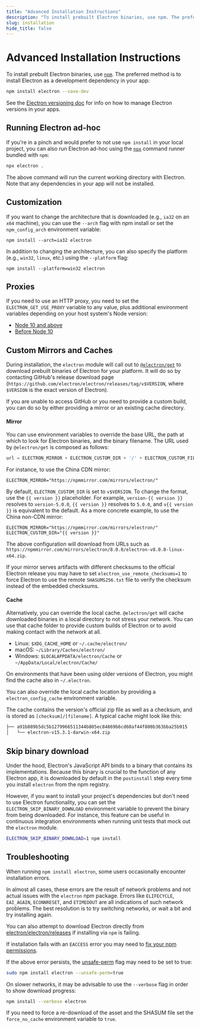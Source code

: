 ```yaml
---
title: "Advanced Installation Instructions"
description: "To install prebuilt Electron binaries, use npm. The preferred method is to install Electron as a development dependency in your app:"
slug: installation
hide_title: false
---
```


# Advanced Installation Instructions

To install prebuilt Electron binaries, use [`npm`][npm].
The preferred method is to install Electron as a development dependency in your
app:

```sh
npm install electron --save-dev
```

See the [Electron versioning doc][versioning] for info on how to
manage Electron versions in your apps.

## Running Electron ad-hoc

If you're in a pinch and would prefer to not use `npm install` in your local
project, you can also run Electron ad-hoc using the [`npx`][npx] command runner
bundled with `npm`:

```sh
npx electron .
```

The above command will run the current working directory with Electron. Note that
any dependencies in your app will not be installed.

## Customization

If you want to change the architecture that is downloaded (e.g., `ia32` on an
`x64` machine), you can use the `--arch` flag with npm install or set the
`npm_config_arch` environment variable:

```shell
npm install --arch=ia32 electron
```

In addition to changing the architecture, you can also specify the platform
(e.g., `win32`, `linux`, etc.) using the `--platform` flag:

```shell
npm install --platform=win32 electron
```

## Proxies

If you need to use an HTTP proxy, you need to set the `ELECTRON_GET_USE_PROXY` variable to any
value, plus additional environment variables depending on your host system's Node version:

* [Node 10 and above][proxy-env-10]
* [Before Node 10][proxy-env]

## Custom Mirrors and Caches

During installation, the `electron` module will call out to
[`@electron/get`][electron-get] to download prebuilt binaries of
Electron for your platform. It will do so by contacting GitHub's
release download page (`https://github.com/electron/electron/releases/tag/v$VERSION`,
where `$VERSION` is the exact version of Electron).

If you are unable to access GitHub or you need to provide a custom build, you
can do so by either providing a mirror or an existing cache directory.

#### Mirror

You can use environment variables to override the base URL, the path at which to
look for Electron binaries, and the binary filename. The URL used by `@electron/get`
is composed as follows:

```js @ts-nocheck
url = ELECTRON_MIRROR + ELECTRON_CUSTOM_DIR + '/' + ELECTRON_CUSTOM_FILENAME
```

For instance, to use the China CDN mirror:

```shell
ELECTRON_MIRROR="https://npmmirror.com/mirrors/electron/"
```

By default, `ELECTRON_CUSTOM_DIR` is set to `v$VERSION`. To change the format,
use the `{{ version }}` placeholder. For example, `version-{{ version }}`
resolves to `version-5.0.0`, `{{ version }}` resolves to `5.0.0`, and
`v{{ version }}` is equivalent to the default. As a more concrete example, to
use the China non-CDN mirror:

```shell
ELECTRON_MIRROR="https://npmmirror.com/mirrors/electron/"
ELECTRON_CUSTOM_DIR="{{ version }}"
```

The above configuration will download from URLs such as
`https://npmmirror.com/mirrors/electron/8.0.0/electron-v8.0.0-linux-x64.zip`.

If your mirror serves artifacts with different checksums to the official
Electron release you may have to set `electron_use_remote_checksums=1` to
force Electron to use the remote `SHASUMS256.txt` file to verify the checksum
instead of the embedded checksums.

#### Cache

Alternatively, you can override the local cache. `@electron/get` will cache
downloaded binaries in a local directory to not stress your network. You can use
that cache folder to provide custom builds of Electron or to avoid making contact
with the network at all.

* Linux: `$XDG_CACHE_HOME` or `~/.cache/electron/`
* macOS: `~/Library/Caches/electron/`
* Windows: `$LOCALAPPDATA/electron/Cache` or `~/AppData/Local/electron/Cache/`

On environments that have been using older versions of Electron, you might find the
cache also in `~/.electron`.

You can also override the local cache location by providing a `electron_config_cache`
environment variable.

The cache contains the version's official zip file as well as a checksum, and is stored as
`[checksum]/[filename]`. A typical cache might look like this:

```sh
├── a91b089b5dc5b1279966511344b805ec84869b6cd60af44f800b363bba25b915
│   └── electron-v15.3.1-darwin-x64.zip
```

## Skip binary download

Under the hood, Electron's JavaScript API binds to a binary that contains its
implementations. Because this binary is crucial to the function of any Electron app,
it is downloaded by default in the `postinstall` step every time you install `electron`
from the npm registry.

However, if you want to install your project's dependencies but don't need to use
Electron functionality, you can set the `ELECTRON_SKIP_BINARY_DOWNLOAD` environment
variable to prevent the binary from being downloaded. For instance, this feature can
be useful in continuous integration environments when running unit tests that mock
out the `electron` module.

```sh npm2yarn
ELECTRON_SKIP_BINARY_DOWNLOAD=1 npm install
```

## Troubleshooting

When running `npm install electron`, some users occasionally encounter
installation errors.

In almost all cases, these errors are the result of network problems and not
actual issues with the `electron` npm package. Errors like `ELIFECYCLE`,
`EAI_AGAIN`, `ECONNRESET`, and `ETIMEDOUT` are all indications of such
network problems. The best resolution is to try switching networks, or
wait a bit and try installing again.

You can also attempt to download Electron directly from
[electron/electron/releases][releases]
if installing via `npm` is failing.

If installation fails with an `EACCESS` error you may need to
[fix your npm permissions][npm-permissions].

If the above error persists, the [unsafe-perm][unsafe-perm] flag may need to be
set to true:

```sh
sudo npm install electron --unsafe-perm=true
```

On slower networks, it may be advisable to use the `--verbose` flag in order to
show download progress:

```sh
npm install --verbose electron
```

If you need to force a re-download of the asset and the SHASUM file set the
`force_no_cache` environment variable to `true`.

[npm]: https://docs.npmjs.com
[versioning]: latest/tutorial/electron-versioning.md
[npx]: https://docs.npmjs.com/cli/v7/commands/npx
[releases]: https://github.com/electron/electron/releases
[proxy-env-10]: https://github.com/gajus/global-agent/blob/v2.1.5/README.md#environment-variables
[proxy-env]: https://github.com/np-maintain/global-tunnel/blob/v2.7.1/README.md#auto-config
[electron-get]: https://github.com/electron/get
[npm-permissions]: https://docs.npmjs.com/getting-started/fixing-npm-permissions
[unsafe-perm]: https://docs.npmjs.com/misc/config#unsafe-perm

